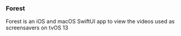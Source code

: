 ### Forest

Forest is an iOS and macOS SwiftUI app to view the videos used as screensavers on tvOS 13
